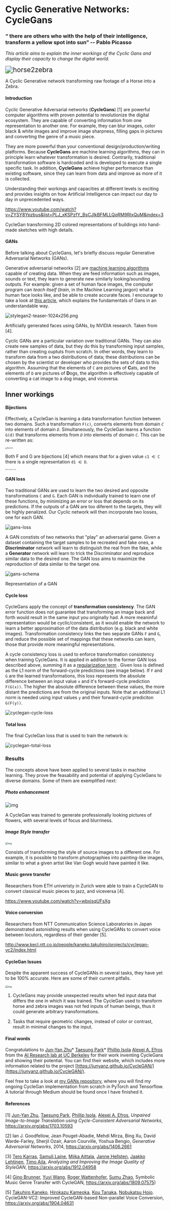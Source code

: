 # Cyclic Generative Networks: CycleGans

### “ there are others who with the help of their intelligence, transform a yellow spot into sun” -- Pablo Picasso

*This article aims to explain the inner workings of the Cyclic Gans and display their capacity to change the digital world.*

<img src="/Users/diego/Downloads/horse2zebra.gif" alt="horse2zebra" style="zoom:150%;" />

A Cyclic Generative network transforming raw footage of a Horse into a Zebra.

#### Introduction

Cyclic Generative Adversarial networks (**CycleGans**) [1] are powerful computer algorithms with proven potential to revolutionize the digital ecosystem. They are capable of converting information from one representation to another one. For example, they can blur images,  color black & white images and improve image sharpness, filling gaps in pictures and converting the genre of a music piece.

They are more powerful than your conventional design/production/writing platforms. Because **CycleGans** are machine learning algorithms, they can in principle learn whatever transformation is desired. Contrarily, traditional transformation software is hardcoded and is developed to execute a single specific task. In addition, **CycleGans** achieve higher performance than existing software, since they can learn from data and improve as more of it is collected.

Understanding their workings and capacities at different levels is exciting and provides insights on how Artificial Intelligence can impact our day to day in unprecedented ways. 

https://www.youtube.com/watch?v=ZYSY8Ypzbus&list=PLJ_xKSPzfY_BsCJlkBFMLLQqRM9RIxQuM&index=3

CycleGan transforming 2D colored representations of buildings into hand-made sketches with high details.

#### GANs

Before talking about CycleGans, let's briefly discuss regular Generative Adversarial Networks (GANs).

Generative adversarial networks [2] are [machine learning algorithms](https://en.wikipedia.org/wiki/Machine_learning) capable of creating data. When they are feed information such as images, sounds or text, they learn to generate new similarly looking/sounding outputs.  For example: given a set of human face images, the computer program can *teach itself* (*train*, in the Machine Learning jargon) what a human face looks like, and be able to create accurate faces. I encourage to take a look at [this article](https://medium.com/ai-society/gans-from-scratch-1-a-deep-introduction-with-code-in-pytorch-and-tensorflow-cb03cdcdba0f), which explains the fundamentals of Gans in an understandable way.

![stylegan2-teaser-1024x256.png](https://github.com/NVlabs/stylegan2/blob/master/docs/stylegan2-teaser-1024x256.png?raw=true)

Artificially generated faces using GANs, by NVIDIA research. Taken from [4].

Cyclic GANs are a particular variation over traditional GANs. They can also create new samples of data, but they do this by transforming input samples, rather than creating ouptuts from scratch. In other words, they learn to transform data from a two distributions of data;  these distributions can be chosen by the scientist or developer who provides the sets of data to this algorithm. Assuming that the elements of `C` are pictures of **C**ats, and the elements of `D` are pictures of **D**ogs, the algorithm is effectively capable of converting a cat image to a dog image, and viceversa. 

## Inner workings

#### Bijections

Effectively, a CycleGan is learning a data transformation function between two domains. Such a transformation `F(c)`, converts elements from domain *`C`* into elements of domain *`D`*. Simultaneously, the CycleGan learns a function `G(d)` that transforms elements from *`D`* into elements of domain *`C`*. This can be re-written as:

<img src="/Users/diego/Downloads/Bijection.png" alt="Bijection" style="zoom:33%;" />

Both F and G are bijections [4] which means that for a given value `c1 ⋲ C ` there is a single representation `d1 ⋲ D`.

<img src="/Users/diego/Downloads/Gen_bijection.svg.png" alt="Gen_bijection.svg" style="zoom: 25%;" />

#### GAN loss

Two traditional GANs are used to learn the two desired and opposite transformations `C` and `G`. Each GAN is individually trained to learn one of these functions, by minimizing an error or loss that depends on its predictions. If the outputs of a GAN are too diferent to the targets, they will be highly penalized. Our Cyclic network will then incorporate two losses, one for each GAN.

![gans-loss](/Users/diego/Documents/github/diegoalejogm.github.io/_posts/img/gans-loss.png)

A GAN constists of two networks that "play" an adversarial game. Given a dataset containing the target samples to be recreated and fake ones, a **Discriminator** network will learn to distinguish the real from the fake, while a **Generator** network will learn to trick the Discriminator and reproduce similar data to the desired one. The GAN loss aims to maximize the reproduction of data similar to the target one.

![gans-schema](/Users/diego/Documents/github/diegoalejogm.github.io/_posts/img/gans-schema.png)

Representation of a GAN

#### Cycle loss

CycleGans apply the concept of **transformation consistency**. The GAN error function does not guarantee that transforming an image back and forth would result in the same input you originally had. A more meaninful representation would be cyclic/consistent, as it would enable the network to learn a better approximation of the data distribution (e.g. black and white images). Transformation consistency links the two separate GANs `F` and `G`, and reduce the possible set of mappings that these networks can learn, those that provide more meaningful representations.

A cycle consistency loss is used to enforce transformation consistency when training CycleGans. It is applied in addition to the former GAN loss described above, summing it as a [regularization term](https://en.wikipedia.org/wiki/Regularization_(mathematics)) . Given loss is defined as the L1 norm of the forward-cycle predictions (see image below). If `F` and `G` are the learned transformations, this loss represents the absolute difference between an input value `x` and it's forward-cycle prediction `F(G(x))`. The higher the absolute difference between these values, the more distant the predictions are from the original inputs. Note that an additional L1 norm is needed using input values `y` and their forward-cycle prediciton `G(F(y))`.

![cyclegan-cycle-loss](/Users/diego/Documents/github/diegoalejogm.github.io/_posts/img/cyclegan-cycle-loss.png)

#### Total loss

The final CycleGan loss that is used to train the network is:

![cyclegan-total-loss](/Users/diego/Documents/github/diegoalejogm.github.io/_posts/img/cyclegan-total-loss.png)

### Results

The concepts above have been applied to several tasks in machine learning. They prove the feasability and potential of applying CycleGans to diverse domains. Some of them are exemplified next:

##### Photo enhancement

![img](https://junyanz.github.io/CycleGAN/images/photo_enhancement.jpg)

A CycleGan was trained to generate professionally looking pictures of flowers, with several levels of focus and blurriness.

##### Image Style transfer

<img src="https://junyanz.github.io/CycleGAN/images/photo2painting.jpg" alt="img" style="zoom: 50%;" />

Consists of transforming the style of source images to a different one. For example, it is possible to transform photographies into painting-like images, similar to what a given artist like Van Gogh would have painted it like.

#### Music genre transfer 

Researchers from ETH univeristy in Zurich were able to train a CycleGAN to convert classical music pieces to jazz, and viceversa [4].

https://www.youtube.com/watch?v=wbxjsqUFsXg

#### Voice conversion

Researchers from NTT Communication Science Laboratories in Japan demonstrated astonishing results when using CycleGANs to convert voice between locutors, regardless of their gender [5].

http://www.kecl.ntt.co.jp/people/kaneko.takuhiro/projects/cyclegan-vc2/index.html

#### CycleGan Issues

Despite the apparent success of CycleGANs in several tasks, they have yet to be 100% accurate. Here are some of their current pitfalls.

<img src="https://camo.githubusercontent.com/757b691307b52fe8a0806dde3a560dc068dbf5b3/68747470733a2f2f6a756e79616e7a2e6769746875622e696f2f4379636c6547414e2f696d616765732f6661696c7572655f707574696e2e6a7067" alt="img" style="zoom:50%;" />

1. CycleGans may provide unexpected results when fed input data that differs the one in which it was trained. The CycleGan used to transform horse and zebra images was not fed inputs of human beings, thus it could generate arbitrary transformations.
   
2. Tasks that require geometric changes, instead of color or contrast, result in minimal changes to the input. 

#### Final words

Congratulations to [Jun-Yan Zhu](http://www.eecs.berkeley.edu/~junyanz/)*  [Taesung Park](https://taesung.me/)*  [Phillip Isola](http://web.mit.edu/phillipi/)  [Alexei A. Efros](http://www.eecs.berkeley.edu/~efros/) from the [AI Research lab at UC Berkeley](http://bair.berkeley.edu/) for their work inventing CycleGans and showing their potential. You can find their website, which includes more information related to the project [https://junyanz.github.io/CycleGAN/](https://junyanz.github.io/CycleGAN/).

Feel free to take a look at [my GANs repository](http://github.com/diegoalejogm/gans), where you will find my ongoing CycleGan implementation from scratch in PyTorch and Tensorflow. A tutorial through Medium should be found once I have finished it.

#### References

[1] [Jun-Yan Zhu](https://arxiv.org/search/cs?searchtype=author&query=Zhu%2C+J), [Taesung Park](https://arxiv.org/search/cs?searchtype=author&query=Park%2C+T), [Phillip Isola](https://arxiv.org/search/cs?searchtype=author&query=Isola%2C+P), [Alexei A. Efros](https://arxiv.org/search/cs?searchtype=author&query=Efros%2C+A+A), *Unpaired Image-to-Image Translation using Cycle-Consistent Adversarial Networks*, https://arxiv.org/abs/1703.10593

[2] Ian J. Goodfellow, Jean Pouget-Abadie, Mehdi Mirza, Bing Xu, David Warde-Farley, Sherjil Ozair, Aaron Courville, Yoshua Bengio, *Generative Adversarial Networks*, 2014, https://arxiv.org/abs/1406.2661

[3] [Tero Karras](https://arxiv.org/search/cs?searchtype=author&query=Karras%2C+T), [Samuli Laine](https://arxiv.org/search/cs?searchtype=author&query=Laine%2C+S), [Miika Aittala](https://arxiv.org/search/cs?searchtype=author&query=Aittala%2C+M), [Janne Hellsten](https://arxiv.org/search/cs?searchtype=author&query=Hellsten%2C+J), [Jaakko Lehtinen](https://arxiv.org/search/cs?searchtype=author&query=Lehtinen%2C+J), [Timo Aila](https://arxiv.org/search/cs?searchtype=author&query=Aila%2C+T), *Analyzing and Improving the Image Quality of StyleGAN*, https://arxiv.org/abs/1912.04958

[4] [Gino Brunner](https://arxiv.org/search/cs?searchtype=author&query=Brunner%2C+G), [Yuyi Wang](https://arxiv.org/search/cs?searchtype=author&query=Wang%2C+Y), [Roger Wattenhofer](https://arxiv.org/search/cs?searchtype=author&query=Wattenhofer%2C+R), [Sumu Zhao](https://arxiv.org/search/cs?searchtype=author&query=Zhao%2C+S), Symbolic Music Genre Transfer with CycleGAN,  https://arxiv.org/abs/1809.07575)

[5] [Takuhiro Kaneko](https://arxiv.org/search/cs?searchtype=author&query=Kaneko%2C+T), [Hirokazu Kameoka](https://arxiv.org/search/cs?searchtype=author&query=Kameoka%2C+H), [Kou Tanaka](https://arxiv.org/search/cs?searchtype=author&query=Tanaka%2C+K), [Nobukatsu Hojo](https://arxiv.org/search/cs?searchtype=author&query=Hojo%2C+N). CycleGAN-VC2: Improved CycleGAN-based Non-parallel Voice Conversion, https://arxiv.org/abs/1904.04631
